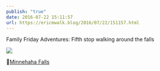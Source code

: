 ```yaml
---
publish: "true"
date: 2016-07-22 15:11:57
url: https://ericmwalk.blog/2016/07/22/151157.html
---
```


Family Friday Adventures: Fifth stop walking around the falls

![](https://ericmwalk.blog/uploads/2022/8e3ee1065b.jpg)

📍[Minnehaha Falls](https://maps.apple.com/?address=4801%20S%20Minnehaha%20Drive,%20Minneapolis,%20MN%2055417,%20United%20States&auid=13711197465404581256&ll=44.915359,-93.210808&lsp=9902&q=Minnehaha%20Falls)